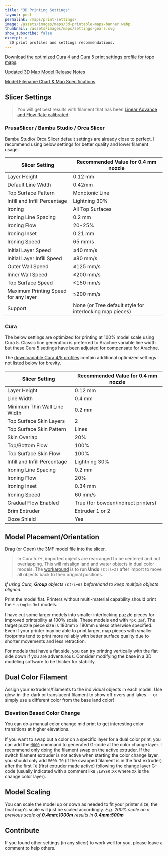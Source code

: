 ```yaml
---
title: "3D Printing Settings"
layout: post
permalink: /maps/print-settings/
image: /assets/images/maps/3d-printable-maps-banner.webp
thumbnail: /assets/images/maps/settings-gears.svg
show_subscribe: false
excerpt: >
  3D print profiles and settings recommendations.
---
```


[Download the optimized Cura 4 and Cura 5 print settings profile for topo maps](https://www.printables.com/model/529276-contiguous-usa-lower-48-topographic-map-with-hydro/files).

[Updated 3D Map Model Release Notes](https://ansonliu.com/maps/release-notes/)

[Model Filename Chart & Map Specifications](https://ansonliu.com/maps/specifications/)

## Slicer Settings

> You will get best results with filament that has been [Linear Advance and Flow Rate calibrated](https://github.com/SoftFever/OrcaSlicer/wiki/Calibration).

### PrusaSlicer / Bambu Studio / Orca Slicer

Bambu Studio/ Orca Slicer default settings are already close to perfect. I recommend using below settings for better quality and lower filament usage.

| Slicer Setting | Recommended Value for 0.4 mm nozzle |
| ------------- |-------------|
| Layer Height | 0.12 mm |
| Default Line Width | 0.42mm |
| Top Surface Pattern | Monotonic Line |
| Infill and Infill Percentage | Lightning 30% |
| Ironing | All Top Surfaces |
| Ironing Line Spacing | 0.2 mm |
| Ironing Flow | 20-25% |
| Ironing Inset | 0.21 mm |
| Ironing Speed | 65 mm/s |
| Initial Layer Speed | ≤40 mm/s |
| Initial Layer Infill Speed | ≤80 mm/s |
| Outer Wall Speed | ≤125 mm/s |
| Inner Wall Speed | ≤200 mm/s |
| Top Surface Speed | ≤150 mm/s |
| Maximum Printing Speed for any layer | ≤200 mm/s |
| Support | None (or Tree default style for interlocking map pieces) |

### Cura

The below settings are optimized for printing at 100% model scale using Cura 5. Classic line generation is preferred to Arachne variable line width but these Cura 5 settings have been adjusted for compensate for Arachne.

The [downloadable Cura 4/5 profiles](https://www.printables.com/model/741190-topographic-relief-map-calibrationstress-test-prin/files) contain additional optimized settings not listed below for brevity.

| Slicer Setting | Recommended Value for 0.4 mm nozzle |
| ------------- |-------------|
| Layer Height | 0.12 mm |
| Line Width | 0.4 mm |
| Minimum Thin Wall Line Width | 0.2 mm |
| Top Surface Skin Layers | 2 |
| Top Surface Skin Pattern | Lines |
| Skin Overlap | 20% |
| Top/Bottom Flow | 100% |
| Top Surface Skin Flow | 100% |
| Infill and Infill Percentage | Lightning 30% |
| Ironing Line Spacing | 0.2 mm |
| Ironing Flow | 20% |
| Ironing Inset | 0.34 mm |
| Ironing Speed | 60 mm/s |
| Gradual Flow Enabled | True (for bowden/indirect printers) |
| Brim Extruder | Extruder 1 or 2 |
| Ooze Shield | Yes |

## Model Placement/Orientation

Drag (or Open) the 3MF model file into the slicer.

> In Cura 5.7+, imported objects are rearranged to be centered and not overlapping. This will misalign land and water objects in dual color models. The [workaround](https://github.com/Ultimaker/Cura/issues/18966#issuecomment-2092844603) is to run **Undo** `(Ctrl+Z)` after import to move all objects back to their original positions.

*If using Cura, **Group** objects `(Ctrl+G)` beforehand to keep multiple objects aligned.*

Print the model flat. Printers without multi-material capability should print the `*-single.3mf` models.

I have cut some larger models into smaller interlocking puzzle pieces for improved printability at 100% scale. These models end with `*pX.3mf`. The target puzzle piece size is 180mm x 180mm unless otherwise specified. Even if your printer may be able to print larger, map pieces with smaller footprints tend to print more reliably with better surface quality due to shorter movements and less retraction.

For models that have a flat side, you can try printing vertically with the flat side down if you are adventurous. Consider modifying the base in a 3D modeling software to be thicker for stability.

## Dual Color Filament

Assign your extruders/filaments to the individual objects in each model. Use glow-in-the-dark or translucent filament to show off rivers and lakes — or simply use a different color from the base land color!

### Elevation Based Color Change

You can do a manual color change mid print to get interesting color transitions at higher elevations.

If you want to swap out a color on a specific layer for a dual color print, you can add the [`M600`](https://marlinfw.org/docs/gcode/M600.html) command to generated G-code at the color change layer. I recommend only doing the filament swap on the active extruder. If the switch filament extruder is not active when starting the color change layer, you should only add `M600 T0` (if the swapped filament is in the first extruder) after the first [`T0`](https://marlinfw.org/docs/gcode/T.html) (first extruder made active) following the change layer G-code (usually indicated with a comment like `;LAYER:XX` where `XX` is the change color layer).

## Model Scaling

You can scale the model up or down as needed to fit your printer size, the final map's scale will just be scaled accordingly. *E.g. 200% scale on a previous scale of **0.4mm:1000m** results in **0.4mm:500m***

## Contribute

If you found other settings (in any slicer) to work well for you, please leave a comment to help others.
